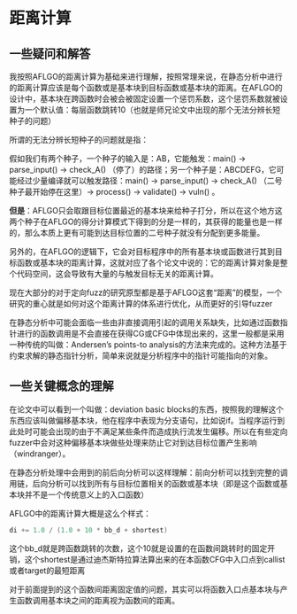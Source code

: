 # 距离计算

## 一些疑问和解答

我按照AFLGO的距离计算为基础来进行理解，按照常理来说，在静态分析中进行的距离计算应该是每个函数或是基本块到目标函数或基本块的距离。在AFLGO的设计中，基本块在跨函数时会被会被固定设置一个惩罚系数，这个惩罚系数就被设置为一个默认值：每层函数跳转10（也就是师兄论文中出现的那个无法分辨长短种子的问题）

所谓的无法分辨长短种子的问题就是指：

假如我们有两个种子，一个种子的输入是：AB，它能触发：main() → parse_input() → check_A() （停了）的路径；另一个种子是：ABCDEFG，它可能经过少量编译就可以触发路径：main() → parse_input() → check_A() （二号种子最开始停在这里）→ process() → validate() → vuln() 。

**但是**：AFLGO只会取跟目标位置最近的基本块来给种子打分，所以在这个地方这两个种子在AFLGO的得分计算模式下得到的分是一样的，其获得的能量也是一样的，那么本质上更有可能到达目标位置的二号种子就没有分配到更多能量。

另外的，在AFLGO的逻辑下，它会对目标程序中的所有基本块或函数进行其到目标函数或基本块的距离计算，这就对应了各个论文中说的：它的距离计算对象是整个代码空间，这会导致有大量的与触发目标无关的距离计算。

现在大部分的对于定向fuzz的研究原型都是基于AFLGO这套“距离”的模型，一个研究的重心就是如何对这个距离计算的体系进行优化，从而更好的引导fuzzer

在静态分析中可能会面临一些由非直接调用引起的调用关系缺失，比如通过函数指针进行的函数调用是不会直接在获得CG或CFG中体现出来的，这里一般都是采用一种传统的叫做：Andersen’s points-to analysis的方法来完成的。这种方法基于约束求解的静态指针分析，简单来说就是分析程序中的指针可能指向的对象。

## 一些关键概念的理解

在论文中可以看到一个叫做：deviation basic blocks的东西，按照我的理解这个东西应该叫做偏移基本块，他在程序中表现为分支语句，比如说if。当程序运行到此处时可能会出现的由于不满足某些条件而造成执行流发生偏移。所以在有些定向fuzzer中会对这种偏移基本块做些处理来防止它对到达目标位置产生影响（windranger）。

在静态分析处理中会用到的前后向分析可以这样理解：前向分析可以找到完整的调用链，后向分析可以找到所有与目标位置相关的函数或基本块（即是这个函数或基本块并不是一个传统意义上的入口函数）

AFLGO中的距离计算大概是这么个样式：

```c
di += 1.0 / (1.0 + 10 * bb_d + shortest)
```

这个bb_d就是跨函数跳转的次数，这个10就是设置的在函数间跳转时的固定开销，这个shortest是通过迪杰斯特拉算法算出来的在本函数CFG中入口点到callist或者target的最短距离

对于前面提到的这个函数间距离固定值的问题，其实可以将函数入口点基本块与产生函数调用基本块之间的距离视为函数间的距离。

